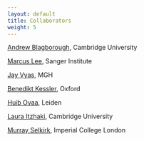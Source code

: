 ```yaml
---
layout: default
title: Collaborators
weight: 5
---
```


[Andrew Blagborough](https://www.path.cam.ac.uk/directory/andrew-blagborough), Cambridge University

[Marcus Lee](https://www.sanger.ac.uk/person/lee-marcus/), Sanger Institute

[Jay Vyas](http://www2.massgeneral.org/id/labs/vyas/), MGH  

[Benedikt Kessler](https://www.ndm.ox.ac.uk/principal-investigators/researcher/benedikt-kessler), Oxford

[Huib Ovaa](https://www.universiteitleiden.nl/en/staffmembers/huib-ovaa#tab-1), Leiden

[Laura Itzhaki](https://www.phar.cam.ac.uk/research/Itzhaki), Cambridge University

[Murray Selkirk](http://www3.imperial.ac.uk/people/m.selkirk), Imperial College London
